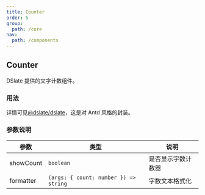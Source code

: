 ```yaml
---
title: Counter
order: 5
group:
  path: /core
nav:
  path: /components
---
```


## Counter

DSlate 提供的文字计数组件。

### 用法

详情可见[@dslate/dslate](https://github.com/rojer95/dslate/blob/master/packages/dslate/src/components/DSlate/index.tsx)，这是对 Antd 风格的封装。

### 参数说明

| 参数      | 类型                                  | 说明               |
| --------- | ------------------------------------- | ------------------ |
| showCount | `boolean`                             | 是否显示字数计数器 |
| formatter | `(args: { count: number }) => string` | 字数文本格式化     |
